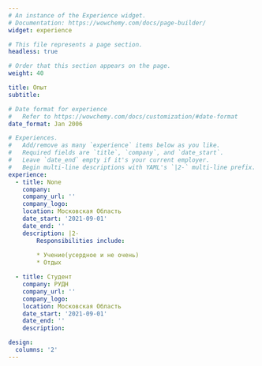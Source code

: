 ```yaml
---
# An instance of the Experience widget.
# Documentation: https://wowchemy.com/docs/page-builder/
widget: experience

# This file represents a page section.
headless: true

# Order that this section appears on the page.
weight: 40

title: Опыт
subtitle:

# Date format for experience
#   Refer to https://wowchemy.com/docs/customization/#date-format
date_format: Jan 2006

# Experiences.
#   Add/remove as many `experience` items below as you like.
#   Required fields are `title`, `company`, and `date_start`.
#   Leave `date_end` empty if it's your current employer.
#   Begin multi-line descriptions with YAML's `|2-` multi-line prefix.
experience:
  - title: None
    company: 
    company_url: ''
    company_logo: 
    location: Московская Область
    date_start: '2021-09-01'
    date_end: ''
    description: |2-
        Responsibilities include:
        
        * Учение(усердное и не очень)
        * Отдых

  - title: Студент
    company: РУДН
    company_url: ''
    company_logo: 
    location: Московская Область
    date_start: '2021-09-01'
    date_end: ''
    description: 

design:
  columns: '2'
---
```

